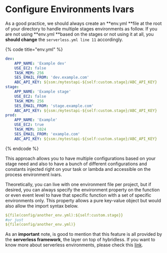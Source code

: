# Configure Environments Ivars

As a good practice, we should always create an **env.yml **file at the root of your directory to handle multiple stages environments as follow. If you are not using **env.yml **based on the stages or not using it at all, you **should change** the `serverless.yml line 11` accordingly.&#x20;

{% code title="env.yml" %}
```yaml
dev:
    APP_NAME: 'Example dev'
    USE_EC2: false
    TASK_MEM: 256
    SES_EMAIL_FROM: 'dev.example.com'
    ABC_API_KEY: ${ssm:/mytestapi-${self:custom.stage}/ABC_API_KEY}
stage:
    APP_NAME: 'Example stage'
    USE_EC2: false
    TASK_MEM: 256
    SES_EMAIL_FROM: 'stage.example.com'
    ABC_API_KEY: ${ssm:/mytestapi-${self:custom.stage}/ABC_API_KEY}
prod:
    APP_NAME: 'Example'
    USE_EC2: true
    TASK_MEM: 1024
    SES_EMAIL_FROM: 'example.com'
    ABC_API_KEY: ${ssm:/mytestapi-${self:custom.stage}/ABC_API_KEY}
```
{% endcode %}

This approach allows you to have multiple configurations based on your stage need and also to have a bunch of different configurations and constants injected right on your task or lambda and accessible on the process environment ivars.&#x20;

Theoretically, you can live with one environment file per project, but if desired, you can always specify the environment property on the function or even event level to have that specific function with a set of specific environments only. This property allows a pure key-value object but would also allow the import syntax below.

```yaml
${file(config/another_env.yml):${self:custom.stage}}
#or just
${file(config/another_env.yml)}
```

As an **important** note, is good to mention that this feature is all provided by the **serverless framework**, the layer on top of hybridless. If you want to know more about serverless environments, please check this [link](https://www.serverless.com/framework/docs/providers/aws/guide/variables#referencing-environment-variables).
